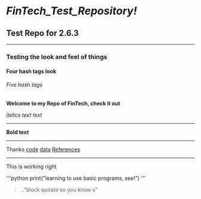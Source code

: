 # *FinTech_Test_Repository!* 
## Test Repo for 2.6.3
---
### Testing the look and feel of things

#### Four hash tags look
###### Five hash tags 

**Welcome to my Repo of FinTech, check it out**

*itelics text text*

---
**Bold text**

---
Thanks 
[code](code)
[data](data)
[References](references)

---
This is working right 

'''python
print("learning to use basic programs, see!")
'''
>.."block quoate so you know s"

